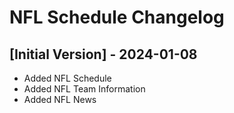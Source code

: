 # NFL Schedule Changelog

## [Initial Version] - 2024-01-08
- Added NFL Schedule
- Added NFL Team Information
- Added NFL News